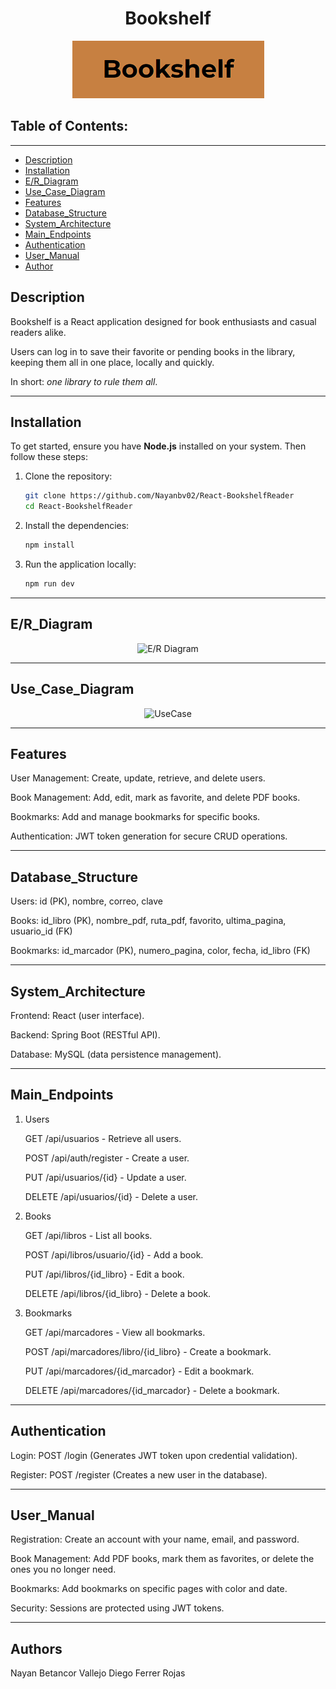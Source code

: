 <h1 align="center">Bookshelf</h1>
<p align="center"><img alt="Bookshelf Logo" src="https://github.com/Nayanbv02/LND-BookShelf-Nayan/blob/main/img/Bookshelf.png?raw=true"/></p> 

## Table of Contents:
---
- [Description](#description)
- [Installation](#installation)
- [E/R_Diagram](#e/r_diagram)
- [Use_Case_Diagram](#use_case_diagram)
- [Features](#features)
- [Database_Structure](#database_structure)
- [System_Architecture](#system_architecture)
- [Main_Endpoints](#main_endpoints)
- [Authentication](#authentication)
- [User_Manual](#user_manual)
- [Author](#author)

## Description

Bookshelf is a React application designed for book enthusiasts and casual readers alike. 

Users can log in to save their favorite or pending books in the library, keeping them all in one place, locally and quickly.

In short: *one library to rule them all*.

---

## Installation

To get started, ensure you have **Node.js** installed on your system. Then follow these steps:

1. Clone the repository:
    ```bash
    git clone https://github.com/Nayanbv02/React-BookshelfReader
    cd React-BookshelfReader

2. Install the dependencies:
    ```bash
    npm install

3. Run the application locally:
    ```bash
    npm run dev

---

## E/R_Diagram

<p align="center"><img alt="E/R Diagram" src="https://media.discordapp.net/attachments/765658882453536768/1338588847780659303/image.png?ex=67b6d643&is=67b584c3&hm=947f8b8ad2319a904376b07a43702688d9d7c81d1010f2f7a3706e3334f698e2&=&format=webp&quality=lossless"/></p> 

---

## Use_Case_Diagram

<p align="center"><img alt="UseCase" src="https://media.discordapp.net/attachments/765658882453536768/1338589122184613989/image.png?ex=67b6d684&is=67b58504&hm=4116108d367be44b33d4f84a908f12ae7324efe868b8e7749f8a2aa4fc7b5c36&=&format=webp&quality=lossless"/></p> 

---

## Features

User Management: Create, update, retrieve, and delete users.

Book Management: Add, edit, mark as favorite, and delete PDF books.

Bookmarks: Add and manage bookmarks for specific books.

Authentication: JWT token generation for secure CRUD operations.

---

## Database_Structure

Users: id (PK), nombre, correo, clave

Books: id_libro (PK), nombre_pdf, ruta_pdf, favorito, ultima_pagina, usuario_id (FK)

Bookmarks: id_marcador (PK), numero_pagina, color, fecha, id_libro (FK)

---

## System_Architecture

Frontend: React (user interface).

Backend: Spring Boot (RESTful API).

Database: MySQL (data persistence management).

---

## Main_Endpoints

1. Users

   GET /api/usuarios - Retrieve all users.
   
   POST /api/auth/register - Create a user.
   
   PUT /api/usuarios/{id} - Update a user.
   
   DELETE /api/usuarios/{id} - Delete a user.

3. Books

   GET /api/libros - List all books.
   
   POST /api/libros/usuario/{id} - Add a book.
   
   PUT /api/libros/{id_libro} - Edit a book.
   
   DELETE /api/libros/{id_libro} - Delete a book.

5. Bookmarks

   GET /api/marcadores - View all bookmarks.
   
   POST /api/marcadores/libro/{id_libro} - Create a bookmark.
   
   PUT /api/marcadores/{id_marcador} - Edit a bookmark.
   
   DELETE /api/marcadores/{id_marcador} - Delete a bookmark.

---

## Authentication

Login: POST /login (Generates JWT token upon credential validation).

Register: POST /register (Creates a new user in the database).

---

## User_Manual

Registration: Create an account with your name, email, and password.

Book Management: Add PDF books, mark them as favorites, or delete the ones you no longer need.

Bookmarks: Add bookmarks on specific pages with color and date.

Security: Sessions are protected using JWT tokens.

---

## Authors

Nayan Betancor Vallejo
Diego Ferrer Rojas
